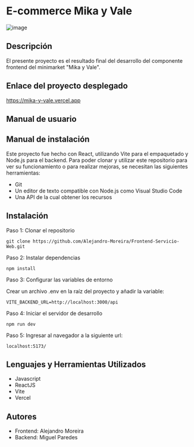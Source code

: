 # E-commerce Mika y Vale

![image](https://github.com/Alejandro-Moreira/Frontend-Servicio-Web/assets/117743484/3daca17c-b02f-4abc-b1bf-e90b1d23f532)


## Descripción
El presente proyecto es el resultado final del desarrollo del componente frontend del minimarket "Mika y Vale".

## Enlace del proyecto desplegado
https://mika-y-vale.vercel.app

## Manual de usuario



## Manual de instalación
Este proyecto fue hecho con React, utilizando Vite para el empaquetado y Node.js para el backend.
Para poder clonar y utilizar este repositorio para ver su funcionamiento o para realizar mejoras, se necesitan las siguientes herramientas:

* Git
* Un editor de texto compatible con Node.js como Visual Studio Code
* Una API de la cual obtener los recursos

## Instalación
Paso 1: Clonar el repositorio

```
git clone https://github.com/Alejandro-Moreira/Frontend-Servicio-Web.git
```

Paso 2: Instalar dependencias
<br>

```npm install```

Paso 3: Configurar las variables de entorno

Crear un archivo .env en la raíz del proyecto y añadir la variable:

```
VITE_BACKEND_URL=http://localhost:3000/api
```

Paso 4: Iniciar el servidor de desarrollo
<br>

```npm run dev```

Paso 5: Ingresar al navegador a la siguiente url:

```
localhost:5173/
```

## Lenguajes y Herramientas Utilizados
* Javascript
* ReactJS
* Vite
* Vercel

## Autores
* Frontend: Alejandro Moreira
* Backend: Miguel Paredes
